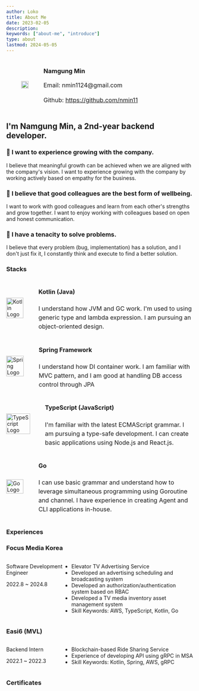 ```yaml
---
author: Loko
title: About Me
date: 2023-02-05
description:
keywords: ["about-me", "introduce"]
type: about
lastmod: 2024-05-05
---
```


<div class="profile-row">
  <div class="profile-column">
    <img class="profile-image" src="/about-profile.jpg">
  </div>
  <div class="profile_column">
    <h3>Namgung Min</h3>
    <div class="contact-info">
      <p>Email: nmin1124@gmail.com</p>
      <p>Github: <a href="https://github.com/nmin11" target="_blank">https://github.com/nmin11</a></p>
    </div>
  </div>
</div>

## I'm Namgung Min, a 2nd-year backend developer.

### 🌱 I want to experience growing with the company.

I believe that meaningful growth can be achieved when we are aligned with the company's vision. I want to experience growing with the company by working actively based on empathy for the business.

### 🙌 I believe that good colleagues are the best form of wellbeing.

I want to work with good colleagues and learn from each other's strengths and grow together. I want to enjoy working with colleagues based on open and honest communication.

### 👾 I have a tenacity to solve problems.

I believe that every problem (bug, implementation) has a solution, and I don't just fix it, I constantly think and execute to find a better solution.

### Stacks

<div class="stack-row">
  <div class="stack-image">
    <img src="/kotlin.png" alt="Kotlin Logo" class="stack-logo">
  </div>
  <div class="stack-description">
    <h4>Kotlin (Java)</h4>
    <p>I understand how JVM and GC work. I'm used to using generic type and lambda expression. I am pursuing an object-oriented design.</p>
  </div>
</div>
<div class="stack-row">
  <div class="stack-image">
    <img src="/spring.svg" alt="Spring Logo" class="stack-logo">
  </div>
  <div class="stack-description">
    <h4>Spring Framework</h4>
    <p>I understand how DI container work. I am familiar with MVC pattern, and I am good at handling DB access control through JPA</p>
  </div>
</div>
<div class="stack-row">
  <div class="stack-image">
    <img src="/typescript.png" alt="TypeScript Logo" class="stack-logo">
  </div>
  <div class="stack-description">
    <h4>TypeScript (JavaScript)</h4>
    <p>I'm familiar with the latest ECMAScript grammar. I am pursuing a type-safe development. I can create basic applications using Node.js and React.js.</p>
  </div>
</div>
<div class="stack-row">
  <div class="stack-image">
    <img src="/go.png" alt="Go Logo" class="stack-logo">
  </div>
  <div class="stack-description">
    <h4>Go</h4>
    <p>I can use basic grammar and understand how to leverage simultaneous programming using Goroutine and channel. I have experience in creating Agent and CLI applications in-house.</p>
  </div>
</div>

### Experiences

<h3 class="experience-company">Focus Media Korea</h3>
<div class="experience-row">
  <div class="experience-left">
    <p class="experience-position">Software Development Engineer</p>
    <p>2022.8 ~ 2024.8</p>
  </div>
  <div class="experience-details">
    <ul class="experience-tasks">
      <li>Elevator TV Advertising Service</li>
      <li>Developed an advertising scheduling and broadcasting system</li>
      <li>Developed an authorization/authentication system based on RBAC</li>
      <li>Developed a TV media inventory asset management system</li>
      <li>Skill Keywords: AWS, TypeScript, Kotlin, Go</li>
    </ul>
  </div>
</div>

<h3 class="experience-company">Easi6 (MVL)</h3>
<div class="experience-row">
  <div class="experience-left">
    <p class="experience-position">Backend Intern</p>
    <p>2022.1 ~ 2022.3</p>
  </div>
  <div class="experience-details">
    <ul class="experience-tasks">
      <li>Blockchain-based Ride Sharing Service</li>
      <li>Experience of developing API using gRPC in MSA</li>
      <li>Skill Keywords: Kotlin, Spring, AWS, gRPC</li>
    </ul>
  </div>
</div>

### Certificates

<div data-iframe-width="150" data-iframe-height="270" data-share-badge-id="72830489-8acf-4a19-9698-a9554be23337" data-share-badge-host="https://www.credly.com"></div><script type="text/javascript" async src="//cdn.credly.com/assets/utilities/embed.js"></script>

<style>
  .profile-row {
    display: flex;
    align-items: center;
  }
  
  .profile-column {
    margin: 0 2.5rem;
  }

  .profile-image {
    width: 100%;
    max-width: 12rem;
    height: auto;
    display: block;
  }

  .contact-info {
    font-size: 1rem;
    line-height: 1.5;
  }

  .stack-row {
    display: flex;
    align-items: center;
  }

  .stack-image {
    width: 4rem;
    height: auto;
    margin-right: 2.5rem;
    flex: 1
  }

  .stack-logo {
    width: 100%;
    height: auto;
  }

  .stack-description {
    font-size: 1rem;
    line-height: 1.5;
    flex: 9;
  }

  .experience-row {
    display: flex;
    justify-content: space-between;
  }

  .experience-left {
    flex: 3;
  }

  .experience-details {
    flex: 7;
  }
</style>
